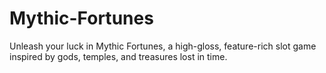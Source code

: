 # Mythic-Fortunes
Unleash your luck in Mythic Fortunes, a high-gloss, feature-rich slot game inspired by gods, temples, and treasures lost in time. 
